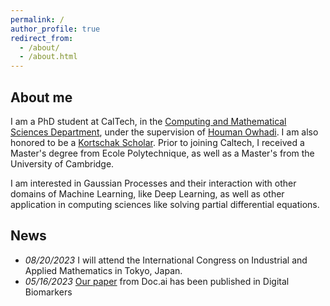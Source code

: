 ```yaml
---
permalink: /
author_profile: true
redirect_from:
  - /about/
  - /about.html
---
```


<!--
{% include base_path %}
-->

## About me

I am a PhD student at CalTech, in the [Computing and Mathematical Sciences Department](https://www.cms.caltech.edu/), under the supervision of  [Houman Owhadi](http://users.cms.caltech.edu/~owhadi/index.htm). I am also honored to be a [Kortschak Scholar](https://www.cms.caltech.edu/research/kortschak-scholars). Prior to joining Caltech, I received a Master's degree from Ecole Polytechnique, as well as a Master's from the University of Cambridge. 

I am interested in Gaussian Processes and their interaction with other domains of Machine Learning, like Deep Learning, as well as other application in computing sciences like solving partial differential equations.  

## News

* *08/20/2023* I will attend the International Congress on Industrial and Applied Mathematics in Tokyo, Japan.
* *05/16/2023* [Our paper](/publication/docai_paper) from Doc.ai has been published in Digital Biomarkers